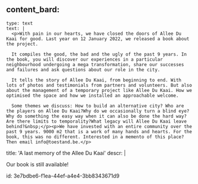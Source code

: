 content_bard:
  -
    type: text
    text: |
      <p>With pain in our hearts, we have closed the doors of Allee Du Kaai for good. Last year on 12 January 2022, we released a book about the project. 
      
      It compiles the good, the bad and the ugly of the past 9 years. In the book, you will discover our experiences in a particular neighbourhood undergoing a mega transformation, share our successes and failures and ask questions about our role in the city.
      
      It tells the story of Allee Du Kaai, from beginning to end. With lots of photos and testimonials from partners and volunteers. But also about the management of a temporary project like Allee Du Kaai. How we optimised the space and how we installed an approachable welcome. 
      
      Some themes we discuss: How to build an alternative city? Who are the players on Allee Du Kaai?Why do we occasionally turn a blind eye? Why do something the easy way when it can also be done the hard way? Are there limits to temporality?What legacy will Allee Du Kaai leave behind?&nbsp;</p><p>We have invested with an entire community over the past 9 years. 9000 m2 that is a work of many hands and hearts. For the book, this was no different. Interested in a memento of this place? Then email info@toestand.be.</p>
title: 'A last memory of the Allee Du Kaai'
descr: |
  <p>Our book is still available!
  </p>
id: 3e7bdbe6-f1ea-44ef-a4e4-3bb8343671d9
